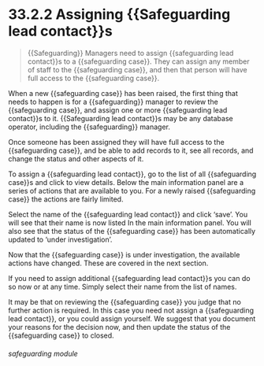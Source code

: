 # 33.2.2 Assigning {{Safeguarding lead contact}}s

> {{Safeguarding}} Managers need to assign {{safeguarding lead contact}}s to a {{safeguarding case}}. They can assign any member of staff to the
> {{safeguarding case}}, and then that person will have full access to the {{safeguarding case}}.

When a new {{safeguarding case}} has been raised, the first thing that needs to happen is for a {{safeguarding}} manager to review the
{{safeguarding case}}, and assign one or more {{safeguarding lead contact}}s to it. {{Safeguarding lead contact}}s may be any database operator, including the
{{safeguarding}} manager.

Once someone has been assigned they will have full access to the {{safeguarding case}}, and be able to add records to it, see all
records, and change the status and other aspects of it.

To assign a {{safeguarding lead contact}}, go to the list of all {{safeguarding case}}s and click to view details. Below the main information panel
are a series of actions that are available to you. For a newly raised {{safeguarding case}} the actions are fairly limited.

Select the name of the {{safeguarding lead contact}} and click ‘save’. You will see that their name is now listed In the main information
panel. You will also see that the status of the {{safeguarding case}} has been automatically updated to ‘under investigation’.

Now that the {{safeguarding case}} is under investigation, the available actions have changed. These are covered in the next section.

If you need to assign additional {{safeguarding lead contact}}s you can do so now or at any time. Simply select their name from the list
of names.

It may be that on reviewing the {{safeguarding case}} you judge that no further action is required. In this case you need not assign
a {{safeguarding lead contact}}, or you could assign yourself. We suggest that you document your reasons for the decision now, and then
update the status of the {{safeguarding case}} to closed. 


###### safeguarding module